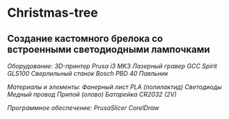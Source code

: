 # Christmas-tree

**Создание кастомного брелока со встроенными светодиодными лампочками**
--------------------------
*Оборудование: 
3D-принтер Prusa i3 MK3
Лазерный гравер GCC Spirit GLS100
Сверлильный станок Bosch PBD 40
Паяльник*

*Материалы и элементы:
Фанерный лист
PLA (полилактид)
Светодиоды
Медный провод
Припой (олово)
Батарейка CR2032 (2V)*

*Программное обеспечение:
PrusaSlicer
CorelDraw*
